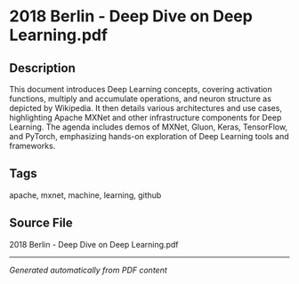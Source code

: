 # 2018 Berlin - Deep Dive on Deep Learning.pdf

## Description
This document introduces Deep Learning concepts, covering activation functions, multiply and accumulate operations, and neuron structure as depicted by Wikipedia. It then details various architectures and use cases, highlighting Apache MXNet and other infrastructure components for Deep Learning. The agenda includes demos of MXNet, Gluon, Keras, TensorFlow, and PyTorch, emphasizing hands-on exploration of Deep Learning tools and frameworks.
## Tags
apache, mxnet, machine, learning, github

## Source File
2018 Berlin - Deep Dive on Deep Learning.pdf

---
*Generated automatically from PDF content*
